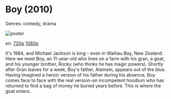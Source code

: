 # Boy (2010)

Genres: comedy, drama

![poster](http://image.tmdb.org/t/p/w500/5xnwsfJ14BpqHJow3f3t4RPzVK.jpg)

en:
  [720p](magnet:?xt=urn:btih:FEE27AA9353CB84F1FBA65C0B261F5075AA675E3&tr=udp://glotorrents.pw:6969/announce&tr=udp://tracker.opentrackr.org:1337/announce&tr=udp://torrent.gresille.org:80/announce&tr=udp://tracker.openbittorrent.com:80&tr=udp://tracker.coppersurfer.tk:6969&tr=udp://tracker.leechers-paradise.org:6969&tr=udp://p4p.arenabg.ch:1337&tr=udp://tracker.internetwarriors.net:1337)
  [1080p](magnet:?xt=urn:btih:6BA506EB43AFCE64026383333B4A79DA963A4F27&tr=udp://glotorrents.pw:6969/announce&tr=udp://tracker.opentrackr.org:1337/announce&tr=udp://torrent.gresille.org:80/announce&tr=udp://tracker.openbittorrent.com:80&tr=udp://tracker.coppersurfer.tk:6969&tr=udp://tracker.leechers-paradise.org:6969&tr=udp://p4p.arenabg.ch:1337&tr=udp://tracker.internetwarriors.net:1337)
  


It's 1984, and Michael Jackson is king - even in Waihau Bay, New Zealand. Here we meet Boy, an 11-year-old who lives on a farm with his gran, a goat, and his younger brother, Rocky (who thinks he has magic powers). Shortly after Gran leaves for a week, Boy's father, Alamein, appears out of the blue. Having imagined a heroic version of his father during his absence, Boy comes face to face with the real version-an incompetent hoodlum who has returned to find a bag of money he buried years before. This is where the goat enters.